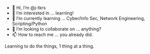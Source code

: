 - 👋 Hi, I’m @j-tkrs
- 👀 I’m interested in ... learning!
- 🌱 I’m currently learning ... Cyber/Info Sec, Network Engineering, Scripting/Python
- 💞️ I’m looking to collaborate on ... anything?
- 📫 How to reach me ... you already did. 

<!---
j-tkrs/j-tkrs is a ✨ special ✨ repository because its `README.md` (this file) appears on your GitHub profile.
You can click the Preview link to take a look at your changes.
--->


Learning to do the things, 1 thing at a thing. 
